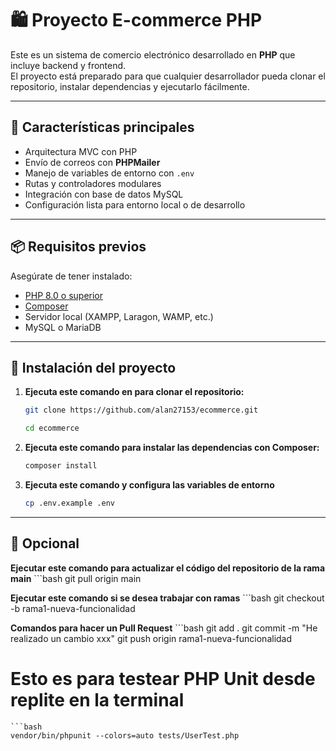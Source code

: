 # 🛍️ Proyecto E-commerce PHP

Este es un sistema de comercio electrónico desarrollado en **PHP** que incluye backend y frontend.  
El proyecto está preparado para que cualquier desarrollador pueda clonar el repositorio, instalar dependencias y ejecutarlo fácilmente.

---

## 🚀 Características principales

- Arquitectura MVC con PHP
- Envío de correos con **PHPMailer**
- Manejo de variables de entorno con `.env`
- Rutas y controladores modulares
- Integración con base de datos MySQL
- Configuración lista para entorno local o de desarrollo

---

## 📦 Requisitos previos

Asegúrate de tener instalado:

- [PHP 8.0 o superior](https://www.php.net/downloads)
- [Composer](https://getcomposer.org/)
- Servidor local (XAMPP, Laragon, WAMP, etc.)
- MySQL o MariaDB

---

## 🧰 Instalación del proyecto

1. **Ejecuta este comando en para clonar el repositorio:**
   ```bash
   git clone https://github.com/alan27153/ecommerce.git
   
   cd ecommerce

2. **Ejecuta este comando para instalar las dependencias con Composer:**
    ```bash
    composer install

3. **Ejecuta este comando y configura las variables de entorno**
    ```bash
    cp .env.example .env

---

## 🧰 Opcional

**Ejecutar este comando para actualizar el código del repositorio de la rama main**
    ```bash
    git pull origin main

**Ejecutar este comando si se desea trabajar con ramas**
    ```bash
    git checkout -b rama1-nueva-funcionalidad

**Comandos para hacer un Pull Request**
    ```bash
    git add .
    git commit -m "He realizado un cambio xxx"
    git push origin rama1-nueva-funcionalidad

# Esto es para testear PHP Unit desde replite en la terminal
    ```bash
    vendor/bin/phpunit --colors=auto tests/UserTest.php
